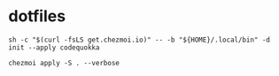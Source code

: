 # dotfiles

```console
sh -c "$(curl -fsLS get.chezmoi.io)" -- -b "${HOME}/.local/bin" -d init --apply codequokka
```

```console
chezmoi apply -S . --verbose
```

